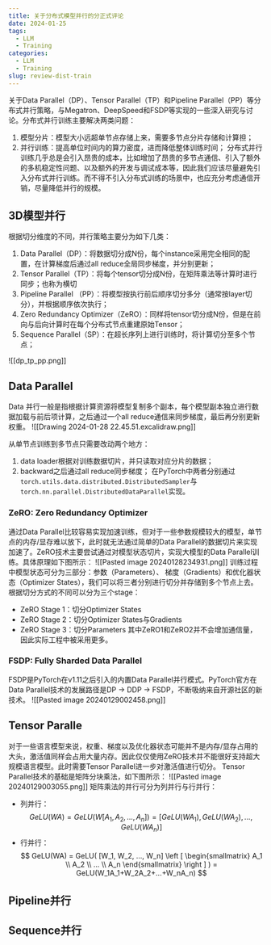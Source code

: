 ```yaml
---
title: 关于分布式模型并行的分正式评论
date: 2024-01-25
tags:
  - LLM
  - Training
categories:
  - LLM
  - Training
slug: review-dist-train
---
```


关于Data Parallel（DP）、Tensor Parallel（TP）和Pipeline Parallel（PP）等分布式并行策略，与Megatron、DeepSpeed和FSDP等实现的一些深入研究与讨论。分布式并行训练主要解决两类问题：
1. 模型分片：模型大小远超单节点存储上来，需要多节点分片存储和计算担；
2. 并行训练：提高单位时间内的算力密度，进而降低整体训练时间；
分布式并行训练几乎总是会引入昂贵的成本，比如增加了昂贵的多节点通信、引入了额外的多机稳定性问题、以及额外的开发与调试成本等，因此我们应该尽量避免引入分布式并行训练。而不得不引入分布式训练的场景中，也应充分考虑通信开销，尽量降低并行的规模。

## 3D模型并行

根据切分维度的不同，并行策略主要分为如下几类：
1. Data Parallel（DP）：将数据切分成N份，每个instance采用完全相同的配置，在计算梯度后通过all reduce全局同步梯度，并分别更新；
2. Tensor Parallel（TP）：将每个tensor切分成N份，在矩阵乘法等计算时进行同步；也称为横切
3. Pipeline Parallel （PP）：将模型按执行前后顺序切分多分（通常按layer切分），并根据顺序依次执行；
4. Zero Redundancy Optimizer（ZeRO）：同样将tensor切分成N份，但是在前向与后向计算时在每个分布式节点重建原始Tensor；
5. Sequence Parallel（SP）：在超长序列上进行训练时，将计算切分至多个节点；

![[dp_tp_pp.png]]

<!-- more -->

## Data Parallel
Data 并行一般是指根据计算资源将模型复制多个副本，每个模型副本独立进行数据加载与前后项计算，之后通过一个all reduce通信来同步梯度，最后再分别更新权重。
![[Drawing 2024-01-28 22.45.51.excalidraw.png]]

从单节点训练到多节点只需要改动两个地方：
1. data loader根据对训练数据切片，并只读取对应分片的数据；
2. backward之后通过all reduce同步梯度；
在PyTorch中两者分别通过`torch.utils.data.distributed.DistributedSampler`与`torch.nn.parallel.DistributedDataParallel`实现。
### ZeRO: Zero Redundancy Optimizer
通过Data Parallel比较容易实现加速训练，但对于一些参数规模较大的模型，单节点的内存/显存难以放下，此时就无法通过简单的Data Parallel的数据切片来实现加速了。ZeRO技术主要尝试通过对模型状态切片，实现大模型的Data Parallel训练。具体原理如下图所示：
![[Pasted image 20240128234931.png]]
训练过程中模型状态可分为三部分：参数（Parameters）、 梯度（Gradients）和优化器状态（Optimizer States），我们可以将三者分别进行切分并存储到多个节点上去。根据切分方式的不同可以分为三个stage：
- ZeRO Stage 1：切分Optimizer States
- ZeRO Stage 2：切分Optimizer States与Gradients
- ZeRO Stage 3：切分Parameters
其中ZeRO1和ZeRO2并不会增加通信量，因此实际工程中被采用更多。
### FSDP: Fully Sharded Data Parallel
FSDP是PyTorch在v1.11之后引入的内置Data Parallel并行模式。PyTorch官方在Data Parallel技术的发展路径是DP -> DDP -> FSDP，不断吸纳来自开源社区的新技术。
![[Pasted image 20240129002458.png]]
## Tensor Paralle
对于一些语言模型来说，权重、梯度以及优化器状态可能并不是内存/显存占用的大头，激活值同样会占用大量内存。因此仅仅使用ZeRO技术并不能很好支持超大规模语言模型。此时需要Tensor Parallel进一步对激活值进行切分。
Tensor Parallel技术的基础是矩阵分块乘法，如下图所示：
![[Pasted image 20240129003055.png]]
矩阵乘法的并行可分为列并行与行并行：
- 列并行：
$$
GeLU(WA) = GeLU(W[A_1, A_2, ..., A_n]) = [GeLU(WA_1),GeLU(WA_2),...,GeLU(WA_n)]
$$
- 行并行：$$
GeLU(WA) = GeLU(
[W_1, W_2, ..., W_n]
\left [
\begin{smallmatrix}
A_1 \\
A_2 \\
... \\
A_n 
\end{smallmatrix}
\right ]
) = GeLU(W_1A_1+W_2A_2+...+W_nA_n)
$$
## Pipeline并行
## Sequence并行
